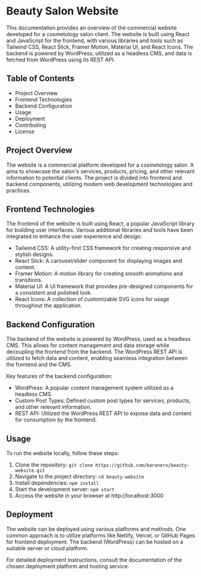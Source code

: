 # Beauty Salon Website

This documentation provides an overview of the commercial website developed for a cosmetology salon client. The website is built using React and JavaScript for the frontend, with various libraries and tools such as Tailwind CSS, React Slick, Framer Motion, Material UI, and React Icons. The backend is powered by WordPress, utilized as a headless CMS, and data is fetched from WordPress using its REST API.

## Table of Contents

- Project Overview
- Frontend Technologies
- Backend Configuration
- Usage
- Deployment
- Contributing
- License

## Project Overview

The website is a commercial platform developed for a cosmetology salon. It aims to showcase the salon's services, products, pricing, and other relevant information to potential clients. The project is divided into frontend and backend components, utilizing modern web development technologies and practices.

## Frontend Technologies
The frontend of the website is built using React, a popular JavaScript library for building user interfaces. Various additional libraries and tools have been integrated to enhance the user experience and design:

- Tailwind CSS: A utility-first CSS framework for creating responsive and stylish designs.
- React Slick: A carousel/slider component for displaying images and content.
- Framer Motion: A motion library for creating smooth animations and transitions.
- Material UI: A UI framework that provides pre-designed components for a consistent and polished look.
- React Icons: A collection of customizable SVG icons for usage throughout the application.

## Backend Configuration
The backend of the website is powered by WordPress, used as a headless CMS. This allows for content management and data storage while decoupling the frontend from the backend. The WordPress REST API is utilized to fetch data and content, enabling seamless integration between the frontend and the CMS.

Key features of the backend configuration:

- WordPress: A popular content management system utilized as a headless CMS.
- Custom Post Types: Defined custom post types for services, products, and other relevant information.
- REST API: Utilized the WordPress REST API to expose data and content for consumption by the frontend.

## Usage
To run the website locally, follow these steps:

1. Clone the repository: `git clone https://github.com/baranero/beauty-website.git`
2. Navigate to the project directory: `cd beauty-website`
3. Install dependencies: `npm install`
4. Start the development server: `npm start`
5. Access the website in your browser at http://localhost:3000

## Deployment
The website can be deployed using various platforms and methods. One common approach is to utilize platforms like Netlify, Vercel, or GitHub Pages for frontend deployment. The backend (WordPress) can be hosted on a suitable server or cloud platform.

For detailed deployment instructions, consult the documentation of the chosen deployment platform and hosting service.
